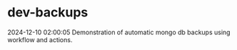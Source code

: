 # dev-backups
2024-12-10 02:00:05 Demonstration of automatic mongo db backups using workflow and actions.
